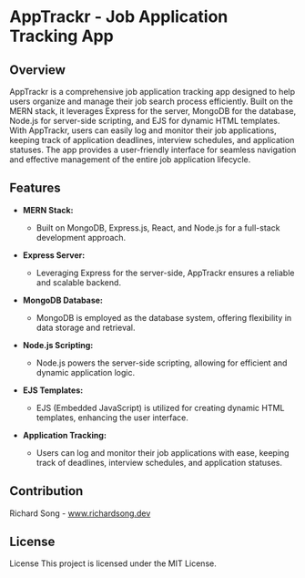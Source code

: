 # AppTrackr - Job Application Tracking App

## Overview

AppTrackr is a comprehensive job application tracking app designed to help users organize and manage their job search process efficiently. Built on the MERN stack, it leverages Express for the server, MongoDB for the database, Node.js for server-side scripting, and EJS for dynamic HTML templates. With AppTrackr, users can easily log and monitor their job applications, keeping track of application deadlines, interview schedules, and application statuses. The app provides a user-friendly interface for seamless navigation and effective management of the entire job application lifecycle.

## Features

- **MERN Stack:**
  - Built on MongoDB, Express.js, React, and Node.js for a full-stack development approach.

- **Express Server:**
  - Leveraging Express for the server-side, AppTrackr ensures a reliable and scalable backend.

- **MongoDB Database:**
  - MongoDB is employed as the database system, offering flexibility in data storage and retrieval.

- **Node.js Scripting:**
  - Node.js powers the server-side scripting, allowing for efficient and dynamic application logic.

- **EJS Templates:**
  - EJS (Embedded JavaScript) is utilized for creating dynamic HTML templates, enhancing the user interface.

- **Application Tracking:**
  - Users can log and monitor their job applications with ease, keeping track of deadlines, interview schedules, and application statuses.

## Contribution
Richard Song - www.richardsong.dev

## License
License
This project is licensed under the MIT License.
